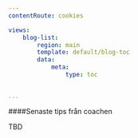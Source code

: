 ```yaml
---
contentRoute: cookies

views:
    blog-list:
        region: main
        template: default/blog-toc
        data:
            meta: 
                type: toc


...
```

####Senaste tips från coachen

TBD
